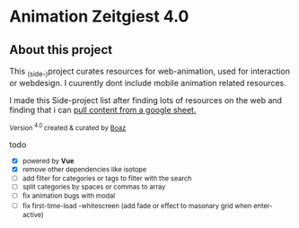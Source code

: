 # Animation Zeitgiest 4.0
## About this project
This <sub>(side-)</sub>project curates resources for web-animation, used for interaction or webdesign. I cuurently dont include mobile animation related resources.</H3>

<p>I made this Side-project list after finding <a>lots of resources on the web</a> and finding that i can <a href="https://codepen.io/DonKarlssonSan/post/using-google-sheets-as-a-backend">pull content from a google sheet.</a>

<small> Version<sup> 4.0 </sup>created & curated by <a href="http://www.aniboaz.co.il">Boaz</a></small></p>


todo
<small>
- [x] powered by <b>Vue</b>
- [x] remove other dependencies like isotope
- [ ] add filter for categories or tags to filter with the search <!--like https://codesandbox.io/s/mqm3o65nzy-->
- [ ] split categories by spaces or commas to array
- [ ] fix animation bugs with modal
- [ ] fix first-time-load -whitescreen (add fade or effect to masonary grid when enter-active)
  </small>
